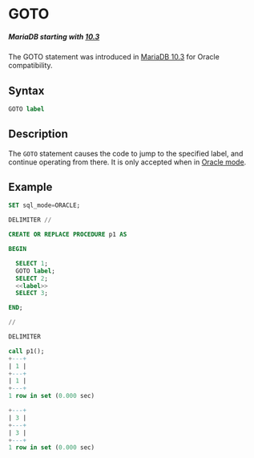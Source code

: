 # GOTO

##### MariaDB starting with [10.3](/kb/en/what-is-mariadb-103/)

The GOTO statement was introduced in [MariaDB 10.3](/kb/en/what-is-mariadb-103/) for Oracle compatibility.

## Syntax

```sql
GOTO label
```

## Description

The `GOTO` statement causes the code to jump to the specified label, and continue operating from there. It is only accepted when in [Oracle mode](/kb/en/sql_modeoracle-from-mariadb-103/).

## Example

```sql
SET sql_mode=ORACLE;

DELIMITER //

CREATE OR REPLACE PROCEDURE p1 AS

BEGIN

  SELECT 1;
  GOTO label;
  SELECT 2;
  <<label>>
  SELECT 3;

END;

//

DELIMITER 

call p1();
+---+
| 1 |
+---+
| 1 |
+---+
1 row in set (0.000 sec)

+---+
| 3 |
+---+
| 3 |
+---+
1 row in set (0.000 sec)
```